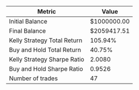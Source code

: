 | Metric | Value |
| --- | --- |
| Initial Balance | $1000000.00 |
| Final Balance | $2059417.51 |
| Kelly Strategy Total Return | 105.94% |
| Buy and Hold Total Return | 40.75% |
| Kelly Strategy Sharpe Ratio | 2.0080 |
| Buy and Hold Sharpe Ratio | 0.9526 |
| Number of trades | 47 |
